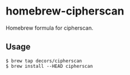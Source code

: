 homebrew-cipherscan
===============

Homebrew formula for cipherscan.

## Usage

```text
$ brew tap decors/cipherscan
$ brew install --HEAD cipherscan
```

[cipherscan]: https://github.com/jvehent/cipherscan